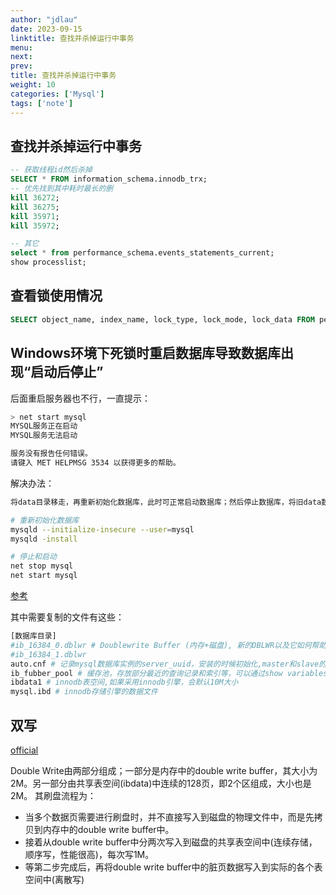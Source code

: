 ```yaml
---
author: "jdlau"
date: 2023-09-15
linktitle: 查找并杀掉运行中事务
menu:
next:
prev:
title: 查找并杀掉运行中事务
weight: 10
categories: ['Mysql']
tags: ['note']
---
```


## 查找并杀掉运行中事务

```sql
-- 获取线程id然后杀掉
SELECT * FROM information_schema.innodb_trx;
-- 优先找到其中耗时最长的删
kill 36272;
kill 36275;
kill 35971;
kill 35972;

-- 其它
select * from performance_schema.events_statements_current;
show processlist;
```

## 查看锁使用情况

```sql
SELECT object_name, index_name, lock_type, lock_mode, lock_data FROM performance_schema.data_locks;
```

## Windows环境下死锁时重启数据库导致数据库出现“启动后停止”

后面重启服务器也不行，一直提示：

```sh
> net start mysql
MYSQL服务正在启动
MYSQL服务无法启动

服务没有报告任何错误。
请键入 MET HELPMSG 3534 以获得更多的帮助。
```

解决办法：

```sh
将data目录移走，再重新初始化数据库，此时可正常启动数据库；然后停止数据库，将旧data数据库里的数据库和索引文件复制回新的data目录里，再启动数据库。

# 重新初始化数据库
mysqld --initialize-insecure --user=mysql
mysqld -install

# 停止和启动
net stop mysql
net start mysql
```

[参考](https://blog.csdn.net/weixin_46483006/article/details/136692632)

其中需要复制的文件有这些：

```sh
[数据库目录]
#ib_16384_0.dblwr # Doublewrite Buffer (内存+磁盘), 新的DBLWR以及它如何帮助解决历史上MySQL性能问题
#ib_16384_1.dblwr
auto.cnf # 记录mysql数据库实例的server_uuid，安装的时候初始化,master和slave的server_uuid不能一样
ib_fubber_pool # 缓存池，存放部分最近的查询记录和索引等，可以通过show variables like 'innodb%pool%'查
ibdata1 # innodb表空间,如果采用innodb引擎，会默认10M大小
mysql.ibd # innodb存储引擎的数据文件
```

## 双写

[official](https://dev.mysql.com/doc/refman/8.4/en/innodb-doublewrite-buffer.html)

Double Write由两部分组成；一部分是内存中的double write buffer，其大小为2M。另一部分由共享表空间(ibdata)中连续的128页，即2个区组成，大小也是2M。
其刷盘流程为：

- 当多个数据页需要进行刷盘时，并不直接写入到磁盘的物理文件中，而是先拷贝到内存中的double write buffer中。
- 接着从double write buffer中分两次写入到磁盘的共享表空间中(连续存储，顺序写，性能很高)，每次写1M。
- 等第二步完成后，再将double write buffer中的脏页数据写入到实际的各个表空间中(离散写)
